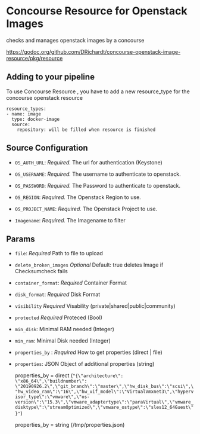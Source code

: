# Concourse Resource for Openstack Images

checks and manages openstack images by a concourse

https://godoc.org/github.com/DRichardt/concourse-openstack-image-resource/pkg/resource

## Adding to your pipeline

To use Concourse Resource , you have to add a new resource_type for the concourse openstack resource

```
resource_types:
- name: image
  type: docker-image
  source:
    repository: will be filled when resource is finished
```

## Source Configuration

* `OS_AUTH_URL`: *Required.* The url for authentication (Keystone)

* `OS_USERNAME`: *Required.* The username to authenticate to openstack. 

* `OS_PASSWORD`: *Required.* The Password to authenticate to openstack. 

* `OS_REGION`: *Required.* The Openstack Region to use.

* `OS_PROJECT_NAME`: *Required.* The Openstack Project to use.

* `Imagename`: *Required.* The Imagename to filter


## Params

* `file`: *Required* Path to file to upload

* `delete_broken_images` *Optional*  Default: true deletes Image if Checksumcheck fails

* `container_format`: *Required* Container Format

* `disk_format`: *Required* Disk Format

* `visibility` *Required* Visability (private|shared|public|community)

* `protected` *Required* Proteced (Bool)

*  `min_disk`: Minimal RAM needed (Integer)

*  `min_ram`: Minimal Disk needed (Integer)

*  `properties_by` : *Required* How to get properties (direct | file)

*  `properties`: JSON Object of additional properties (string)

    properties_by = direct (`"{\"architecture\": \"x86_64\",\"buildnumber\": \"20190926.2\",\"git_branch\":\"master\",\"hw_disk_bus\":\"scsi\",\"hw_video_ram\":\"16\",\"hw_vif_model\":\"VirtualVmxnet3\",\"hypervisor_type\":\"vmware\",\"os-version\":\"15.3\",\"vmware_adaptertype\":\"paraVirtual\",\"vmware_disktype\":\"streamOptimized\",\"vmware_ostype\":\"sles12_64Guest\"}"`)

    properties_by = string (/tmp/properties.json)